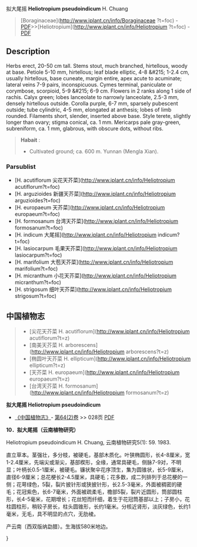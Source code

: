 拟大尾摇 **Heliotropium pseudoindicum** H. Chuang

> [Boraginaceae](http://www.iplant.cn/info/Boraginaceae ?t=foc) - [PDF](http://iplant.cn/foc/pdf/Boraginaceae.pdf)>>[Heliotropium](http://www.iplant.cn/info/Heliotropium ?t=foc) - [PDF](http://www.iplant.cn/foc/pdf/Heliotropium.pdf)

## Description

Herbs erect, 20-50 cm tall. Stems stout, much branched, hirtellous, woody at base. Petiole 5-10 mm, hirtellous; leaf blade elliptic, 4-8 &amp;#215; 1-2.4 cm, usually hirtellous, base cuneate, margin entire, apex acute to acuminate; lateral veins 7-9 pairs, inconspicuous. Cymes terminal, paniculate or corymbose, scorpioid, 5-9 &amp;#215; 6-9 cm. Flowers in 2 ranks along 1 side of rachis. Calyx green; lobes lanceolate to narrowly lanceolate, 2.5-3 mm, densely hirtellous outside. Corolla purple, 6-7 mm, sparsely pubescent outside; tube cylindric, 4-5 mm, elongated at anthesis; lobes of limb rounded. Filaments short, slender, inserted above base. Style terete, slightly longer than ovary; stigma conical, ca. 1 mm. Mericarps pale gray-green, subreniform, ca. 1 mm, glabrous, with obscure dots, without ribs.

> **Habait** : 
>* Cultivated ground; ca. 600 m. Yunnan (Mengla Xian).

### Parsublist

* [H.  acutiflorum  尖花天芥菜](http://www.iplant.cn/info/Heliotropium acutiflorum?t=foc)
* [H.  arguzioides  新疆天芥菜](http://www.iplant.cn/info/Heliotropium arguzioides?t=foc)
* [H.  europaeum  天芥菜](http://www.iplant.cn/info/Heliotropium europaeum?t=foc)
* [H.  formosanum  台湾天芥菜](http://www.iplant.cn/info/Heliotropium formosanum?t=foc)
* [H.  indicum  大尾摇](http://www.iplant.cn/info/Heliotropium indicum?t=foc)
* [H.  lasiocarpum  毛果天芥菜](http://www.iplant.cn/info/Heliotropium lasiocarpum?t=foc)
* [H.  marifolium  大苞天芥菜](http://www.iplant.cn/info/Heliotropium marifolium?t=foc)
* [H.  micranthum  小花天芥菜](http://www.iplant.cn/info/Heliotropium micranthum?t=foc)
* [H.  strigosum  细叶天芥菜](http://www.iplant.cn/info/Heliotropium strigosum?t=foc)

## 中国植物志

> * [尖花天芥菜  H.  acutiflorum](http://www.iplant.cn/info/Heliotropium acutiflorum?t=z)
> * [南美天芥菜  H.  arborescens](http://www.iplant.cn/info/Heliotropium arborescens?t=z)
> * [椭圆叶天芥菜  H.  ellipticum](http://www.iplant.cn/info/Heliotropium ellipticum?t=z)
> * [天芥菜  H.  europaeum](http://www.iplant.cn/info/Heliotropium europaeum?t=z)
> * [台湾天芥菜  H.  formosanum](http://www.iplant.cn/info/Heliotropium formosanum?t=z)

**拟大尾摇 Heliotropium pseudoindicum**

* [《中国植物志》](http://www.iplant.cn/frps)- [第64(2)卷](http://www.iplant.cn/frps/vol/64(2)) >> 028页 [PDF](http://www.iplant.cn/frps/pdf/64(2)/028b.pdf)

**10．拟大尾摇（云南植物研究）**

Heliotropium pseudoindicum H. Chuang, 云南植物研究5(1): 59. 1983.

直立草本。茎强壮，多分枝，被硬毛，基部木质化。叶狭椭圆形，长4-8厘米，宽1-2.4厘米，先端尖或渐尖，基部楔形，全缘，通常具硬毛，侧脉7-9对，不明显；叶柄长0.5-1厘米，被硬毛。镰状聚伞花序顶生，集为圆锥状，长5-9厘米，直径6-9厘米；总花梗长2-4.5厘米，具硬毛；花多数，成二列排列于总花梗的一侧；花萼绿色，5裂，裂片披针形或狭披针形，长2.5-3毫米，外面被稠密的硬毛；花冠紫色，长6-7毫米，外面被疏柔毛，檐部5裂，裂片近圆形，筒部圆柱形，长4-5毫米，花期增长；花丝短而纤细，着生于花冠筒基部以上；子房小，花柱圆柱形，稍较子房长，柱头圆锥形，长约1毫米。分核近肾形，淡灰绿色，长约1毫米，无毛，具不明显的点穴，无肋棱。

产云南〔西双版纳勐腊）。生海拔580米地边。

}